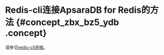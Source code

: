 # Redis-cli连接ApsaraDB for Redis的方法 {#concept_zbx_bz5_ydb .concept}

请参见[redis-cli连接](../../../../cn.zh-CN/快速入门/步骤3：连接实例/redis-cli连接.md#)。

